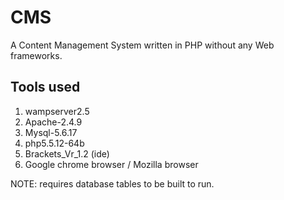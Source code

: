# CMS
A Content Management System written in PHP without any Web frameworks.

Tools used 
----------
1. wampserver2.5
2. Apache-2.4.9
3. Mysql-5.6.17
4. php5.5.12-64b
5. Brackets_Vr_1.2 (ide)
6. Google chrome browser / Mozilla browser

NOTE: requires database tables to be built to run.
